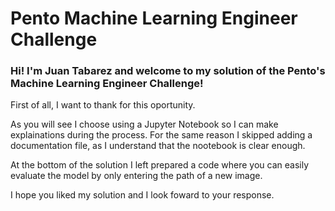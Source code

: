 # Pento Machine Learning Engineer Challenge

### Hi! I'm Juan Tabarez and welcome to my solution of the Pento's Machine Learning Engineer Challenge!

First of all, I want to thank for this oportunity.

As you will see I choose using a Jupyter Notebook so I can make explainations during the process. For the same reason I skipped adding a documentation file, as I understand that the nootebook is clear enough.

At the bottom of the solution I left prepared a code where you can easily evaluate the model by only entering the path of a new image.

I hope you liked my solution and I look foward to your response.

